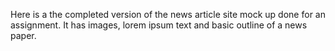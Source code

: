 Here is a the completed version of the news article site mock up done for an assignment. It has images, lorem ipsum text and basic outline of a news paper. 
